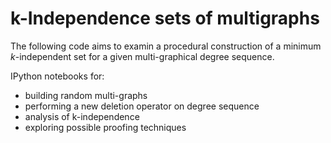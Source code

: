# k-Independence sets of multigraphs

The following code aims to examin a procedural construction of a minimum $k$-independent set for a given multi-graphical degree sequence. 

IPython notebooks for:
- building random multi-graphs
- performing a new deletion operator on degree sequence
- analysis of k-independence
- exploring possible proofing techniques
